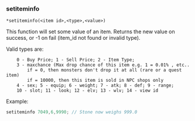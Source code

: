 ### setiteminfo
```
*setiteminfo(<item id>,<type>,<value>)
```

This function will set some value of an item.
Returns the new value on success, or -1 on fail (item_id not found or invalid type).

Valid types are:
```
	0 - Buy Price; 1 - Sell Price; 2 - Item Type;
	3 - maxchance (Max drop chance of this item e.g. 1 = 0.01% , etc..
		if = 0, then monsters don't drop it at all (rare or a quest item)
		if = 10000, then this item is sold in NPC shops only
	4 - sex; 5 - equip; 6 - weight; 7 - atk; 8 - def; 9 - range;
	10 - slot; 11 - look; 12 - elv; 13 - wlv; 14 - view id
```

Example:
```c
setiteminfo 7049,6,9990; // Stone now weighs 999.0
```

